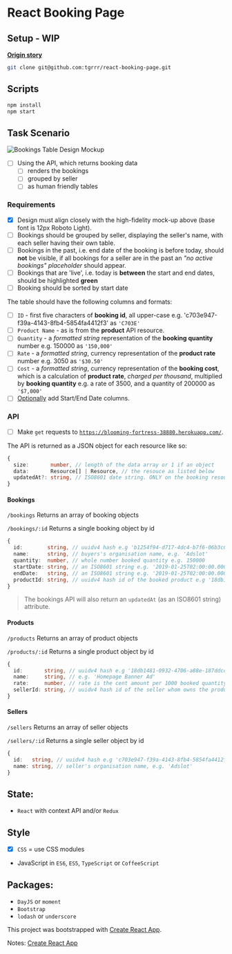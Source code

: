 # React Booking Page

## Setup - WIP

[**Origin story**](http://github.com/tgrrr/react-booking-page)

```bash
git clone git@github.com:tgrrr/react-booking-page.git
```

## Scripts

```bash
npm install
npm start
```

## Task Scenario

![Bookings Table Design Mockup](https://user-images.githubusercontent.com/908155/43172577-41114f3c-8ff3-11e8-849a-18c6cbb8f1f0.png)

- [ ] Using the API, which returns booking data
  - [ ] renders the bookings
  - [ ] grouped by seller
  - [ ] as human friendly tables

### Requirements

- [x] Design must align closely with the high-fidelity mock-up above (base font is 12px Roboto Light).
- [ ] Bookings should be grouped by seller, displaying the seller's name, with each seller having their own table.
- [ ] Bookings in the past, i.e. end date of the booking is before today, should **not** be visible, if all bookings for a seller are in the past an *"no active bookings" placeholder* should appear.
- [ ] Bookings that are 'live', i.e. today is **between** the start and end dates, should be highlighted **green**
- [ ] Booking should be sorted by start date

The table should have the following columns and formats:

- [ ] `ID` - first five characters of **booking id**, all upper-case e.g. 'c703e947-f39a-4143-8fb4-5854fa4412f3' as `'C703E'`
- [ ] `Product Name` - as is from the **product** API resource.
- [ ] `Quantity` - a *formatted string* representation of the **booking quantity** number e.g. 150000 as `'150,000'`
- [ ] `Rate` - a *formatted string*, currency representation of the **product rate** number e.g. 3050 as `'$30.50'`
- [ ] `Cost` - a *formatted string*, currency representation of the **booking cost**, which is a calculation of **product rate**, *charged per thousand*, multiplied by **booking quantity** e.g. a rate of 3500, and a quantity of 200000 as `'$7,000'`
- [ ] <u>Optionally</u> add Start/End Date columns.

### API

- [ ] Make `get` requests to [`https://blooming-fortress-38880.herokuapp.com/`](https://blooming-fortress-38880.herokuapp.com/).

The API is returned as a JSON object for each resource like so:

```typescript
{
  size:       number, // length of the data array or 1 if an object
  data:       Resource[] | Resource, // the resouce as listed below
  updatedAt?: string, // ISO8601 date string. ONLY on the booking resource
}
```

#### Bookings

`/bookings`
Returns an array of booking objects

`/bookings/:id`
Returns a single booking object by id

```typescript
{
  id:        string, // uuidv4 hash e.g 'b1254f94-d717-4dc4-b7f6-06b3c00d77a1'
  name:      string, // buyers's organisation name, e.g. 'Adslot'
  quantity:  number, // whole number booked quantity e.g. 150000
  startDate: string, // an ISO8601 string e.g. '2019-01-25T02:00:00.000Z'
  endDate:   string, // an ISO8601 string e.g. '2019-01-25T02:00:00.000Z'
  productId: string, // uuidv4 hash id of the booked product e.g '18db1481-0932-4706-a88e-187ddcc41017'
}
```

> The bookings API will also return an `updatedAt` (as an ISO8601 string) attribute.

#### Products

`/products`
Returns an array of product objects

`/products/:id`
Returns a single product object by id

```typescript
{
  id:       string, // uuidv4 hash e.g '18db1481-0932-4706-a88e-187ddcc41017'
  name:     string, // e.g. 'Homepage Banner Ad'
  rate:     number, // rate is the cent amount per 1000 booked quantity, e.g. 5000 is '$50.00'
  sellerId: string, // uuidv4 hash id of the seller whom owns the product e.g 'c703e947-f39a-4143-8fb4-5854fa4412f3'
}
```

#### Sellers
`/sellers`
Returns an array of seller objects

`/sellers/:id`
Returns a single seller object by id

```typescript
{
  id:   string, // uuidv4 hash e.g 'c703e947-f39a-4143-8fb4-5854fa4412f3'
  name: string, // seller's organisation name, e.g. 'Adslot'
}
```

## State:

* `React` with context API and/or `Redux`

## Style

- [x] `CSS` = use CSS modules
* JavaScript in `ES6`, `ES5`, `TypeScript` or `CoffeeScript`

## Packages: 

* `DayJS` or `moment`
* `Bootstrap`
* `lodash` or `underscore`

This project was bootstrapped with [Create React App](https://github.com/facebook/create-react-app).

Notes: [Create React App](./docs/CREATE-REACT-APP.md)
